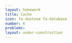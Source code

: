 ```yaml
---
layout: homework
title: Cache
icon: fa-duotone fa-database
number: 6
problems:
layout: under-construction
---
```

